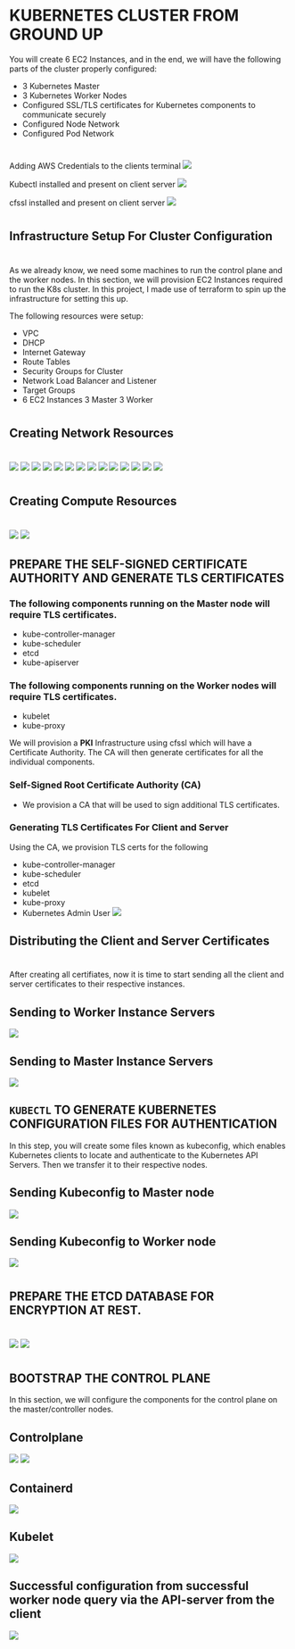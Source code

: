 # KUBERNETES CLUSTER FROM GROUND UP

You will create 6 EC2 Instances, and in the end, we will have the following parts of the cluster properly configured:

- 3 Kubernetes Master
- 3 Kubernetes Worker Nodes
- Configured SSL/TLS certificates for Kubernetes components to communicate securely
- Configured Node Network
- Configured Pod Network

#
Adding AWS Credentials to the clients terminal
![](./img/1.creds.jpg)

Kubectl installed and present on client server
![](./img/2.kubectl.jpg)

cfssl installed and present on client server
![](./img/3.cfssl.jpg)

#
## Infrastructure Setup For Cluster Configuration
#
As we already know, we need some machines to run the control plane and the worker nodes. In this section, we will provision EC2 Instances required to run the K8s cluster. In this project, I made use of terraform to spin up the infrastructure for setting this up.

The following resources were setup:

- VPC
- DHCP
- Internet Gateway
- Route Tables
- Security Groups for Cluster
- Network Load Balancer and Listener
- Target Groups
- 6 EC2 Instances 3 Master 3 Worker

#
## Creating Network Resources
#

![](./img/4.vpc.jpg)
![](./img/5.dns.jpg)
![](./img/6.vpc.jpg)
![](./img/7.dhcp_options.jpg)
![](./img/8.dhcp.jpg)
![](./img/9.dchp_associate_vpc.jpg)
![](./img/10.subnet.jpg)
![](./img/11.igw.jpg)
![](./img/12.sg.jpg)
![](./img/13.lb.jpg)
![](./img/14.tg.jpg)
![](./img/15.tginstance.jpg)
![](./img/16.listener.jpg)
![](./img/17.cmds.jpg)

#
## Creating Compute Resources
#
![](./img/18.instances.jpg)
![](./img/19.instancecmd.jpg)

## PREPARE THE SELF-SIGNED CERTIFICATE AUTHORITY AND GENERATE TLS CERTIFICATES
### The following components running on the Master node will require TLS certificates.
- kube-controller-manager
- kube-scheduler
- etcd
- kube-apiserver
  
### The following components running on the Worker nodes will require TLS certificates.
- kubelet
- kube-proxy

We will provision a **PKI** Infrastructure using cfssl which will have a Certificate Authority. The CA will then generate certificates for all the individual components.

### Self-Signed Root Certificate Authority (CA)
- We provision a CA that will be used to sign additional TLS certificates.

### Generating TLS Certificates For Client and Server

Using the CA, we provision TLS certs for the following
- kube-controller-manager
- kube-scheduler
- etcd
- kubelet
- kube-proxy
- Kubernetes Admin User
  ![](./img/20.ca.jpg)

## Distributing the Client and Server Certificates
#
After creating all certifiates, now it is time to start sending all the client and server certificates to their respective instances.

## Sending to Worker Instance Servers
![](./img/21.workernode_transfer.jpg)

## Sending to Master Instance Servers
![](./img/22.masternode_transfer.jpg)

## `KUBECTL` TO GENERATE KUBERNETES CONFIGURATION FILES FOR AUTHENTICATION

In this step, you will create some files known as kubeconfig, which enables Kubernetes clients to locate and authenticate to the Kubernetes API Servers. Then we transfer it to their respective nodes.

## Sending Kubeconfig to Master node
![](./img/23.kubeconfig_master_transfer.jpg)

## Sending Kubeconfig to Worker node
![](./img/24.kubeconfig_worker_transfer.jpg)

#
## PREPARE THE ETCD DATABASE FOR ENCRYPTION AT REST.
#
![](./img/25.etcd_installs.jpg)
![](./img/26.etcd_status.jpg)

#
## BOOTSTRAP THE CONTROL PLANE
In this section, we will configure the components for the control plane on the master/controller nodes.

## Controlplane
![](./img/27.controlplane_active.jpg)
![](./img/28.target_grp_success.jpg)

## Containerd 
![](./img/29.containerd.jpg)

## Kubelet
![](./img/30.%20kubelet.jpg)

## Successful configuration from successful worker node query via the API-server from the client
![](./img/31.completed.jpg)